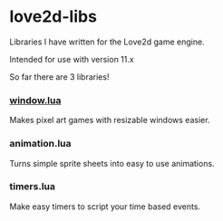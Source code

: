 # love2d-libs
Libraries I have written for the Love2d game engine.  

Intended for use with version 11.x  

So far there are 3 libraries!

### [window.lua](window/)
Makes pixel art games with resizable windows easier.

### animation.lua
Turns simple sprite sheets into easy to use animations.

### timers.lua
Make easy timers to script your time based events.
